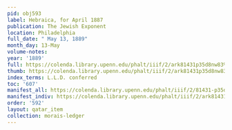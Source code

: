 ```yaml
---
pid: obj593
label: Hebraica, for April 1887
publication: The Jewish Exponent
location: Philadelphia
full_date: " May 13, 1889"
month_day: 13-May
volume-notes:
year: '1889'
full: https://colenda.library.upenn.edu/phalt/iiif/2/ark81431p35d8nw83%2FSHA256E-s7031224--5c861010b9b16e101b44937336eef0fac2b75a06f66657b8ce8e29e750830f66.jpeg/full/3500,/0/default.jpg
thumb: https://colenda.library.upenn.edu/phalt/iiif/2/ark81431p35d8nw83%2FSHA256E-s7031224--5c861010b9b16e101b44937336eef0fac2b75a06f66657b8ce8e29e750830f66.jpeg/full/!200,200/0/default.jpg
index_terms: L.L.D. conferred
toc: '607'
manifest_all: https://colenda.library.upenn.edu/phalt/iiif/2/81431-p35d8nw83/manifest
manifest_indiv: https://colenda.library.upenn.edu/phalt/iiif/2/ark81431p35d8nw83%2FSHA256E-s7031224--5c861010b9b16e101b44937336eef0fac2b75a06f66657b8ce8e29e750830f66.jpeg
order: '592'
layout: qatar_item
collection: morais-ledger
---
```

